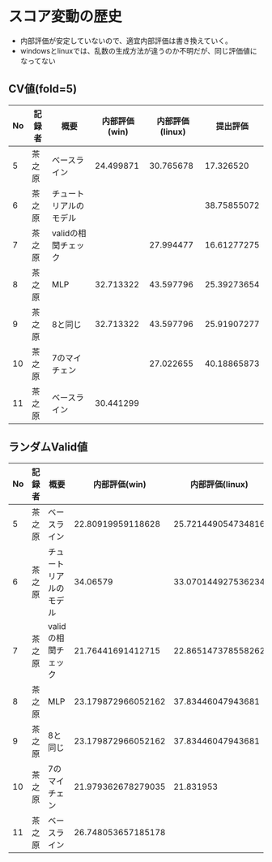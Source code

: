 # スコア変動の歴史
* 内部評価が安定していないので、適宜内部評価は書き換えていく。
* windowsとlinuxでは、乱数の生成方法が違うのか不明だが、同じ評価値になってない

## CV値(fold=5)
No|記録者|概要|内部評価(win)|内部評価(linux)|提出評価
-|-|-|-|-|-
5|茶之原|ベースライン|24.499871|30.765678|17.326520
6|茶之原|チュートリアルのモデル|||38.75855072
7|茶之原|validの相関チェック||27.994477|16.61277275
8|茶之原|MLP|32.713322|43.597796|25.39273654
9|茶之原|8と同じ|32.713322|43.597796|25.91907277
10|茶之原|7のマイチェン||27.022655|40.18865873
11|茶之原|ベースライン|30.441299|

## ランダムValid値
No|記録者|概要|内部評価(win)|内部評価(linux)|提出評価
-|-|-|-|-|-
5|茶之原|ベースライン|22.80919959118628|25.721449054734816|17.326520
6|茶之原|チュートリアルのモデル|34.06579|33.070144927536234|38.75855072
7|茶之原|validの相関チェック|21.76441691412715|22.865147378558262|16.61277275
8|茶之原|MLP|23.179872966052162|37.83446047943681|25.39273654
9|茶之原|8と同じ|23.179872966052162|37.83446047943681|25.91907277
10|茶之原|7のマイチェン|21.979362678279035|21.831953|40.18865873
11|茶之原|ベースライン|26.748053657185178